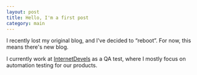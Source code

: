 ```yaml
---
layout: post
title: Hello, I'm a first post
category: main
---
```


I recently lost my original blog, and  I've decided to “reboot”. For now, this means there's new blog.

I currently work at [InternetDevels](http://internetdevels.com/) as a QA test, where I mostly focus on automation testing for our products.